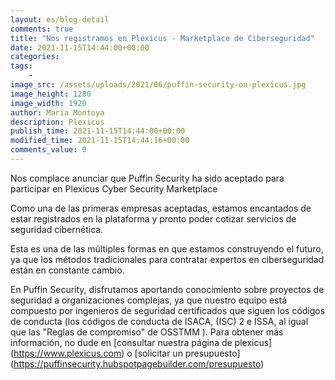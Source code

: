 ```yaml
---
layout: es/blog-detail
comments: true
title: "Nos registramos en Plexicus - Marketplace de Ciberseguridad"
date: 2021-11-15T14:44:00+00:00
categories:
tags:
    - 
image_src: /assets/uploads/2021/06/puffin-security-on-plexicus.jpg
image_height: 1280
image_width: 1920
author: Maria Montoya
description: Plexicus
publish_time: 2021-11-15T14:44:00+00:00
modified_time: 2021-11-15T14:44:16+00:00
comments_value: 0
---
```

Nos complace anunciar que Puffin Security ha sido aceptado para participar en Plexicus Cyber Security Marketplace

Como una de las primeras empresas aceptadas, estamos encantados de estar registrados en la plataforma y pronto poder cotizar servicios de seguridad cibernética.

Esta es una de las múltiples formas en que estamos construyendo el futuro, ya que los métodos tradicionales para contratar expertos en ciberseguridad están en constante cambio.

En Puffin Security, disfrutamos aportando conocimiento sobre proyectos de seguridad a organizaciones complejas, ya que nuestro equipo está compuesto por ingenieros de seguridad certificados que siguen los códigos de conducta (los códigos de conducta de ISACA, (ISC) 2 e ISSA, al igual que las "Reglas de compromiso" de OSSTMM ). Para obtener más información, no dude en [consultar nuestra página de plexicus] (https://www.plexicus.com) o [solicitar un presupuesto] (https://puffinsecurity.hubspotpagebuilder.com/presupuesto)
